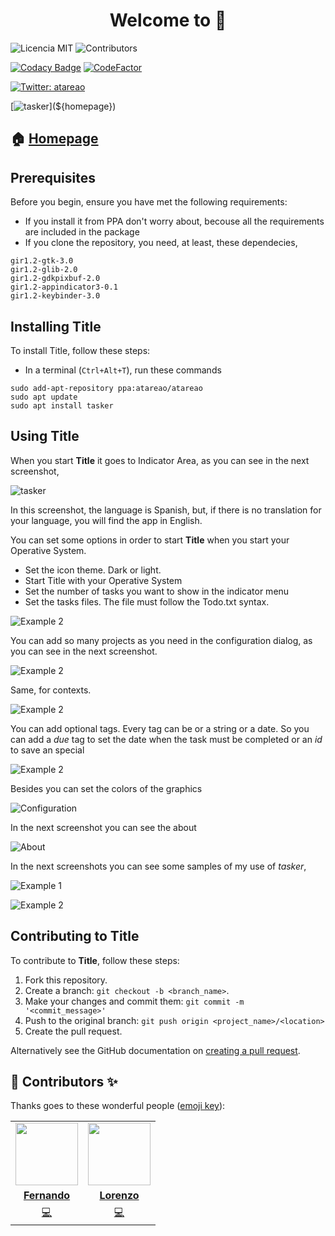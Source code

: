 <!-- start project-info -->
<!--
project_title: Tasker
github_project: https://github.com/atareao/tasker
license: MIT
icon: icon
homepage: https://www.atareao.es
license-badge: true
contributors-badge: true
-->
<!-- end project-info -->

<h1 align="center">Welcome to <span id="project_title"></span> 👋</h1>

<!-- start badges -->
![Licencia MIT](https://img.shields.io/badge/Licencia-MIT-green)
![Contributors](https://img.shields.io/github/contributors-anon/atareao/tasker)
<!-- end license-badge -->
[![Codacy Badge](https://api.codacy.com/project/badge/Grade/b3e704c3f150404582cd23b9fcb4be32)](https://www.codacy.com/manual/atareao/tasker?utm_source=github.com&amp;utm_medium=referral&amp;utm_content=atareao/tasker&amp;utm_campaign=Badge_Grade)
[![CodeFactor](https://www.codefactor.io/repository/github/atareao/tasker/badge/master)](https://www.codefactor.io/repository/github/atareao/tasker/overview/master)

[![Twitter: atareao](https://img.shields.io/twitter/follow/atareao.svg?style=social)](https://twitter.com/atareao)

<!-- start description -->
<!-- end description -->

[![tasker](${icon})](${homepage})

## 🏠 [Homepage](${homepage})

<!-- start prerequisites -->
## Prerequisites

Before you begin, ensure you have met the following requirements:

* If you install it from PPA don't worry about, becouse all the requirements are included in the package
* If you clone the repository, you need, at least, these dependecies,

```
gir1.2-gtk-3.0
gir1.2-glib-2.0
gir1.2-gdkpixbuf-2.0
gir1.2-appindicator3-0.1
gir1.2-keybinder-3.0
```
<!-- end prerequisites -->

<!-- start installing -->
## Installing <span id="project_title">Title</span>

To install <span id="project_title">Title</span>, follow these steps:

* In a terminal (`Ctrl+Alt+T`), run these commands

```
sudo add-apt-repository ppa:atareao/atareao
sudo apt update
sudo apt install tasker
```
<!-- end installing -->
<!-- start using -->
## Using <span id="project_title">Title</span>

When you start <strong><span id="project_title">Title</span></strong> it goes to Indicator Area, as you can see in the next screenshot,

![tasker](./screenshots/screenshot_01.png)

In this screenshot, the language is Spanish, but, if there is no translation for your language, you will find the app in English.

You can set some options in order to start  <strong><span id="project_title">Title</span></strong> when you start your Operative System.

* Set the icon theme. Dark or light.
* Start <span id="project_title">Title</span> with your Operative System
* Set the number of tasks you want to show in the indicator menu
* Set the tasks files. The file must follow the Todo.txt syntax.

![Example 2](./screenshots/screenshot_06.png)

You can add so many projects as you need in the configuration dialog, as you can see in the next screenshot.

![Example 2](./screenshots/screenshot_07.png)

Same, for contexts.

![Example 2](./screenshots/screenshot_08.png)

You can add optional tags. Every tag can be or a string or a date. So you can add a *due* tag to set the date when the task must be completed or an *id* to save an special


![Example 2](./screenshots/screenshot_09.png)

Besides you can set the colors of the graphics

![Configuration](./screenshots/screenshot_02.png)

In the next screenshot you can see the about

![About](./screenshots/screenshot_03.png)

In the next screenshots you can see some samples of my use of *tasker*,

![Example 1](./screenshots/screenshot_04.png)

![Example 2](./screenshots/screenshot_05.png)
<!-- end using -->
<!-- start contributing -->
## Contributing to <span id="project_title">Title</span>

To contribute to **<span id="project_title">Title</span>**, follow these steps:

1. Fork this repository.
2. Create a branch: `git checkout -b <branch_name>`.
3. Make your changes and commit them: `git commit -m '<commit_message>'`
4. Push to the original branch: `git push origin <project_name>/<location>`
5. Create the pull request.

Alternatively see the GitHub documentation on [creating a pull request](https://help.github.com/en/github/collaborating-with-issues-and-pull-requests/creating-a-pull-request).
<!-- end contributing -->
<!-- start contributors -->
## 👤 Contributors ✨

Thanks goes to these wonderful people ([emoji key](https://allcontributors.org/docs/en/emoji-key)):
<!-- end contributors -->
<!-- start table-contributors -->
<table id="contributors">
    <tr id="info_avatar">
        <td id="flachica" align="center">
            <a href="https://github.com/flachica">
                <img src="https://avatars3.githubusercontent.com/u/747459?v=4" width="100px;" alt=""/>
            </a>
        </td>
        <td id="atareao" align="center">
            <a href="https://github.com/atareao">
                <img src="https://avatars3.githubusercontent.com/u/298055?v=4" width="100px;" alt=""/>
            </a>
        </td>
    </tr>
    <tr id="info_name">
        <td id="flachica" align="center">
            <a href="https://github.com/flachica">
                <strong>Fernando</strong>
            </a>
        </td>
        <td id="atareao" align="center">
            <a href="https://github.com/atareao">
                <strong>Lorenzo</strong>
            </a>
        </td>
    </tr>
    <tr id="info_commit">
        <td id="flachica" align="center">
            <a href="https://github.com/atareao/tasker/commits?author=flachica" title="Code"><span id="role" class="code">💻</a>
        </td>
        <td id="atareao" align="center">
            <a href="https://github.com/atareao/tasker/commits?author=atareao" title="Code"><span id="role" class="code">💻</span></a>
        </td>
    </tr>
</table>
<table id="test">
</table>
<!-- end table-contributors -->

